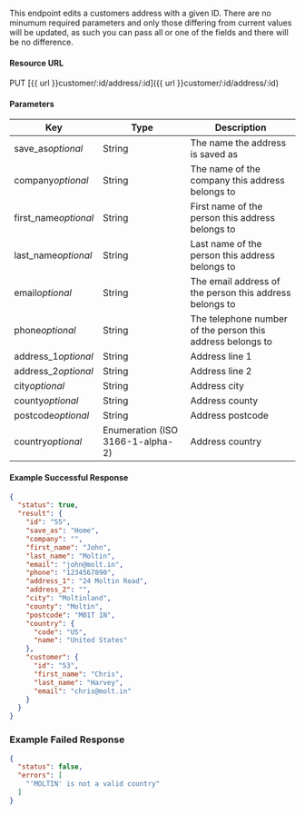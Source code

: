 <!--
@title Update a customer address
@author Moltin Ltd
@description Updates a customers address with the given ID

@sidebar 1
@family Address
@rate No
@auth Yes
@format JSON
@http PUT
@version beta
-->
This endpoint edits a customers address with a given ID. There are no minumum required parameters and only those differing from current values will be updated, as such you can pass all or one of the fields and there will be no difference.


#### Resource URL
PUT [{{ url }}customer/:id/address/:id]({{ url }}customer/:id/address/:id)


#### Parameters
Key | Type | Description
--- | ---- | -----------
save_as*optional* | String | The name the address is saved as
company*optional* | String | The name of the company this address belongs to
first_name*optional* | String | First name of the person this address belongs to
last_name*optional* | String | Last name of the person this address belongs to
email*optional* | String | The email address of the person this address belongs to
phone*optional* | String | The telephone number of the person this address belongs to
address_1*optional* | String | Address line 1
address_2*optional* | String | Address line 2
city*optional* | String | Address city
county*optional* | String | Address county
postcode*optional* | String | Address postcode
country*optional* | Enumeration (ISO 3166-1-alpha-2) | Address country

<!--code-->
#### Example Successful Response
``` json
{
  "status": true,
  "result": {
    "id": "55",
    "save_as": "Home",
    "company": "",
    "first_name": "John",
    "last_name": "Moltin",
    "email": "john@molt.in",
    "phone": "1234567890",
    "address_1": "24 Moltin Road",
    "address_2": "",
    "city": "Moltinland",
    "county": "Moltin",
    "postcode": "M01T 1N",
    "country": {
      "code": "US",
      "name": "United States"
    },
    "customer": {
      "id": "53",
      "first_name": "Chris",
      "last_name": "Harvey",
      "email": "chris@molt.in"
    }
  }
}
```


### Example Failed Response
``` json
{
  "status": false,
  "errors": [
    "'MOLTIN' is not a valid country"
  ]
}
```
<!--/code-->